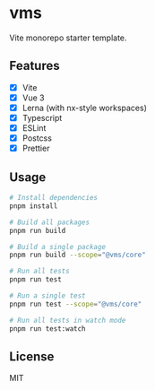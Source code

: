 # vms

Vite monorepo starter template.

## Features

-   [x] Vite
-   [x] Vue 3
-   [x] Lerna (with nx-style workspaces)
-   [x] Typescript
-   [x] ESLint
-   [x] Postcss
-   [x] Prettier

## Usage

```bash
# Install dependencies
pnpm install

# Build all packages
pnpm run build

# Build a single package
pnpm run build --scope="@vms/core"

# Run all tests
pnpm run test

# Run a single test
pnpm run test --scope="@vms/core"

# Run all tests in watch mode
pnpm run test:watch
```

## License

MIT
